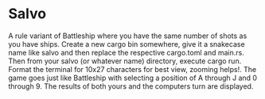# Salvo
A rule variant of Battleship where you have the same number of shots as you have ships.
Create a new cargo bin somewhere, give it a snakecase name like salvo and then replace the 
respective cargo.toml and main.rs. Then from your salvo (or whatever name) directory,
execute cargo run. Format the terminal for 10x27 characters for best view, zooming helps!.
The game goes just like Battleship with selecting a position of A through J and 0 through 9.
The results of both yours and the computers turn are displayed.
